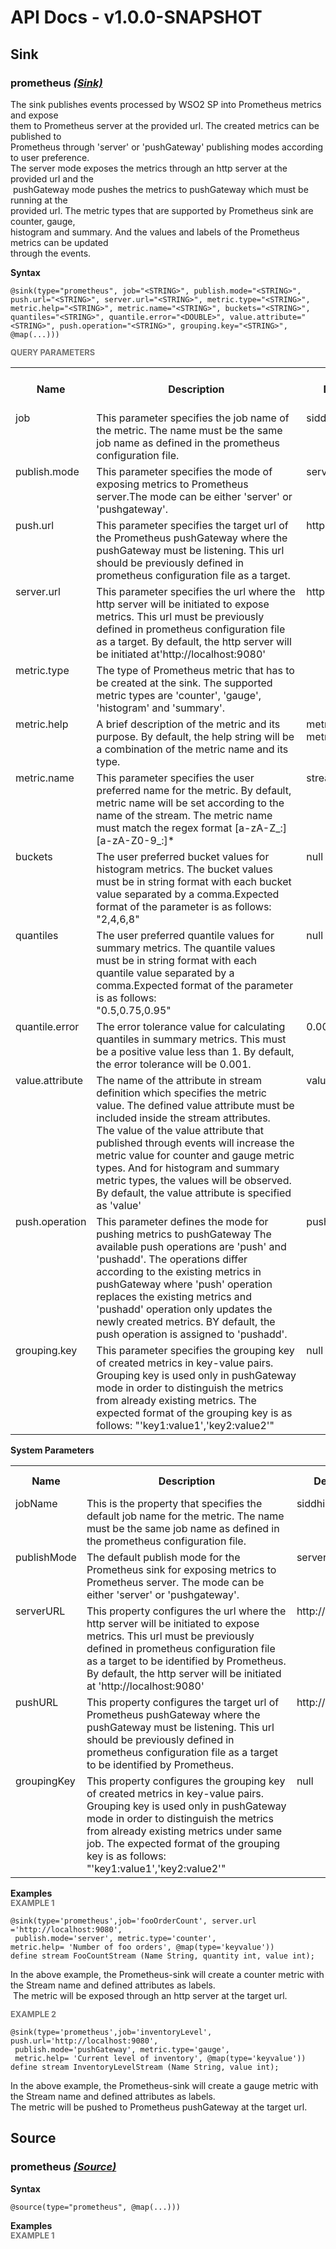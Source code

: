 # API Docs - v1.0.0-SNAPSHOT

## Sink

### prometheus *<a target="_blank" href="https://wso2.github.io/siddhi/documentation/siddhi-4.0/#sink">(Sink)</a>*

<p style="word-wrap: break-word">The sink publishes events processed by WSO2 SP into Prometheus metrics and expose <br>them to Prometheus server at the provided url. The created metrics can be published to <br>Prometheus through 'server' or 'pushGateway' publishing modes according to user preference.<br>The server mode exposes the metrics through an http server at the provided url and the <br>&nbsp;pushGateway mode pushes the metrics to pushGateway which must be running at the <br>provided url. The metric types that are supported by Prometheus sink are counter, gauge,<br>histogram and summary. And the values and labels of the Prometheus metrics can be updated <br>through the events. </p>

<span id="syntax" class="md-typeset" style="display: block; font-weight: bold;">Syntax</span>
```
@sink(type="prometheus", job="<STRING>", publish.mode="<STRING>", push.url="<STRING>", server.url="<STRING>", metric.type="<STRING>", metric.help="<STRING>", metric.name="<STRING>", buckets="<STRING>", quantiles="<STRING>", quantile.error="<DOUBLE>", value.attribute="<STRING>", push.operation="<STRING>", grouping.key="<STRING>", @map(...)))
```

<span id="query-parameters" class="md-typeset" style="display: block; color: rgba(0, 0, 0, 0.54); font-size: 12.8px; font-weight: bold;">QUERY PARAMETERS</span>
<table>
    <tr>
        <th>Name</th>
        <th style="min-width: 20em">Description</th>
        <th>Default Value</th>
        <th>Possible Data Types</th>
        <th>Optional</th>
        <th>Dynamic</th>
    </tr>
    <tr>
        <td style="vertical-align: top">job</td>
        <td style="vertical-align: top; word-wrap: break-word">This parameter specifies the job name of the metric. The name must be the same job name as defined in the prometheus configuration file.</td>
        <td style="vertical-align: top">siddhiJob</td>
        <td style="vertical-align: top">STRING</td>
        <td style="vertical-align: top">Yes</td>
        <td style="vertical-align: top">No</td>
    </tr>
    <tr>
        <td style="vertical-align: top">publish.mode</td>
        <td style="vertical-align: top; word-wrap: break-word">This parameter specifies the mode of exposing metrics to Prometheus server.The mode can be either 'server' or 'pushgateway'.</td>
        <td style="vertical-align: top">server</td>
        <td style="vertical-align: top">STRING</td>
        <td style="vertical-align: top">Yes</td>
        <td style="vertical-align: top">No</td>
    </tr>
    <tr>
        <td style="vertical-align: top">push.url</td>
        <td style="vertical-align: top; word-wrap: break-word">This parameter specifies the target url of the Prometheus pushGateway where the pushGateway must be listening. This url should be previously defined in prometheus configuration file as a target.</td>
        <td style="vertical-align: top">http://localhost:9091</td>
        <td style="vertical-align: top">STRING</td>
        <td style="vertical-align: top">Yes</td>
        <td style="vertical-align: top">No</td>
    </tr>
    <tr>
        <td style="vertical-align: top">server.url</td>
        <td style="vertical-align: top; word-wrap: break-word">This parameter specifies the url where the http server will be initiated to expose metrics. This url must be previously defined in prometheus configuration file as a target. By default, the http server will be initiated at'http://localhost:9080'</td>
        <td style="vertical-align: top">http://localhost:9080</td>
        <td style="vertical-align: top">STRING</td>
        <td style="vertical-align: top">Yes</td>
        <td style="vertical-align: top">No</td>
    </tr>
    <tr>
        <td style="vertical-align: top">metric.type</td>
        <td style="vertical-align: top; word-wrap: break-word">The type of Prometheus metric that has to be created at the sink. The supported metric types are 'counter', 'gauge', 'histogram' and 'summary'. </td>
        <td style="vertical-align: top"></td>
        <td style="vertical-align: top">STRING</td>
        <td style="vertical-align: top">No</td>
        <td style="vertical-align: top">No</td>
    </tr>
    <tr>
        <td style="vertical-align: top">metric.help</td>
        <td style="vertical-align: top; word-wrap: break-word">A brief description of the metric and its purpose. By default, the help string will be a combination of the metric name and its type.</td>
        <td style="vertical-align: top">metric name with metric type</td>
        <td style="vertical-align: top">STRING</td>
        <td style="vertical-align: top">Yes</td>
        <td style="vertical-align: top">No</td>
    </tr>
    <tr>
        <td style="vertical-align: top">metric.name</td>
        <td style="vertical-align: top; word-wrap: break-word">This parameter specifies the user preferred name for the metric. By default, metric name will be set according to the name of the stream. The metric name must match the regex format [a-zA-Z_:][a-zA-Z0-9_:]* </td>
        <td style="vertical-align: top">stream name</td>
        <td style="vertical-align: top">STRING</td>
        <td style="vertical-align: top">Yes</td>
        <td style="vertical-align: top">No</td>
    </tr>
    <tr>
        <td style="vertical-align: top">buckets</td>
        <td style="vertical-align: top; word-wrap: break-word">The user preferred bucket values for histogram metrics. The bucket values must be in string format with each bucket value separated by a comma.Expected format of the parameter is as follows: <br>"2,4,6,8"</td>
        <td style="vertical-align: top">null</td>
        <td style="vertical-align: top">STRING</td>
        <td style="vertical-align: top">Yes</td>
        <td style="vertical-align: top">No</td>
    </tr>
    <tr>
        <td style="vertical-align: top">quantiles</td>
        <td style="vertical-align: top; word-wrap: break-word">The user preferred quantile values for summary metrics. The quantile values must be in string format with each quantile value separated by a comma.Expected format of the parameter is as follows: <br>"0.5,0.75,0.95"</td>
        <td style="vertical-align: top">null</td>
        <td style="vertical-align: top">STRING</td>
        <td style="vertical-align: top">Yes</td>
        <td style="vertical-align: top">No</td>
    </tr>
    <tr>
        <td style="vertical-align: top">quantile.error</td>
        <td style="vertical-align: top; word-wrap: break-word">The error tolerance value for calculating quantiles in summary metrics. This must be a positive value less than 1. By default, the error tolerance will be 0.001.</td>
        <td style="vertical-align: top">0.001</td>
        <td style="vertical-align: top">DOUBLE</td>
        <td style="vertical-align: top">Yes</td>
        <td style="vertical-align: top">No</td>
    </tr>
    <tr>
        <td style="vertical-align: top">value.attribute</td>
        <td style="vertical-align: top; word-wrap: break-word">The name of the attribute in stream definition which specifies the metric value. The defined value attribute must be included inside the stream attributes. <br>The value of the value attribute that published through events will increase the metric value for counter and gauge metric types. And for histogram and summary metric types, the values will be observed. By default, the value attribute is specified as 'value' </td>
        <td style="vertical-align: top">value</td>
        <td style="vertical-align: top">STRING</td>
        <td style="vertical-align: top">Yes</td>
        <td style="vertical-align: top">No</td>
    </tr>
    <tr>
        <td style="vertical-align: top">push.operation</td>
        <td style="vertical-align: top; word-wrap: break-word">This parameter defines the mode for pushing metrics to pushGateway The available push operations are 'push' and 'pushadd'. The operations differ according to the existing metrics in pushGateway where 'push' operation replaces the existing metrics and 'pushadd' operation only updates the newly created metrics. BY default, the push operation is assigned to  'pushadd'.</td>
        <td style="vertical-align: top">pushadd</td>
        <td style="vertical-align: top">STRING</td>
        <td style="vertical-align: top">Yes</td>
        <td style="vertical-align: top">No</td>
    </tr>
    <tr>
        <td style="vertical-align: top">grouping.key</td>
        <td style="vertical-align: top; word-wrap: break-word">This parameter specifies the grouping key of created metrics in key-value pairs. Grouping key is used only in pushGateway mode in order to distinguish the metrics from already existing metrics. The expected format of the grouping key is as follows: "'key1:value1','key2:value2'"</td>
        <td style="vertical-align: top">null</td>
        <td style="vertical-align: top">STRING</td>
        <td style="vertical-align: top">Yes</td>
        <td style="vertical-align: top">No</td>
    </tr>
</table>

<span id="system-parameters" class="md-typeset" style="display: block; font-weight: bold;">System Parameters</span>
<table>
    <tr>
        <th>Name</th>
        <th style="min-width: 20em">Description</th>
        <th>Default Value</th>
        <th>Possible Parameters</th>
    </tr>
    <tr>
        <td style="vertical-align: top">jobName</td>
        <td style="vertical-align: top; word-wrap: break-word">This is the property that specifies the default job name for the metric. The name must be the same job name as defined in the prometheus configuration file.</td>
        <td style="vertical-align: top">siddhiJob</td>
        <td style="vertical-align: top">Any string</td>
    </tr>
    <tr>
        <td style="vertical-align: top">publishMode</td>
        <td style="vertical-align: top; word-wrap: break-word">The default publish mode for the Prometheus sink for exposing metrics to Prometheus server. The mode can be either 'server' or 'pushgateway'. </td>
        <td style="vertical-align: top">server</td>
        <td style="vertical-align: top">server or pushgateway</td>
    </tr>
    <tr>
        <td style="vertical-align: top">serverURL</td>
        <td style="vertical-align: top; word-wrap: break-word">This property configures the url where the http server will be initiated to expose metrics. This url must be previously defined in prometheus configuration file as a target to be identified by Prometheus. By default, the http server will be initiated at 'http://localhost:9080'</td>
        <td style="vertical-align: top">http://localhost:9080</td>
        <td style="vertical-align: top">Any valid URL</td>
    </tr>
    <tr>
        <td style="vertical-align: top">pushURL</td>
        <td style="vertical-align: top; word-wrap: break-word">This property configures the target url of Prometheus pushGateway where the pushGateway must be listening. This url should be previously defined in prometheus configuration file as a target to be identified by Prometheus.</td>
        <td style="vertical-align: top">http://localhost:9091</td>
        <td style="vertical-align: top">Any valid URL</td>
    </tr>
    <tr>
        <td style="vertical-align: top">groupingKey</td>
        <td style="vertical-align: top; word-wrap: break-word">This property configures the grouping key of created metrics in key-value pairs. Grouping key is used only in pushGateway mode in order to distinguish the metrics from already existing metrics under same job. The expected format of the grouping key is as follows: "'key1:value1','key2:value2'"</td>
        <td style="vertical-align: top">null</td>
        <td style="vertical-align: top">Any key value pairs in the supported format</td>
    </tr>
</table>

<span id="examples" class="md-typeset" style="display: block; font-weight: bold;">Examples</span>
<span id="example-1" class="md-typeset" style="display: block; color: rgba(0, 0, 0, 0.54); font-size: 12.8px; font-weight: bold;">EXAMPLE 1</span>
```
@sink(type='prometheus',job='fooOrderCount', server.url ='http://localhost:9080',
 publish.mode='server', metric.type='counter', 
metric.help= 'Number of foo orders', @map(type='keyvalue'))
define stream FooCountStream (Name String, quantity int, value int);

```
<p style="word-wrap: break-word"> In the above example, the Prometheus-sink will create a counter metric with the Stream name and defined attributes as labels. <br>&nbsp;The metric will be exposed through an http server at the target url.</p>

<span id="example-2" class="md-typeset" style="display: block; color: rgba(0, 0, 0, 0.54); font-size: 12.8px; font-weight: bold;">EXAMPLE 2</span>
```
@sink(type='prometheus',job='inventoryLevel', push.url='http://localhost:9080',
 publish.mode='pushGateway', metric.type='gauge',
 metric.help= 'Current level of inventory', @map(type='keyvalue'))
define stream InventoryLevelStream (Name String, value int);

```
<p style="word-wrap: break-word"> In the above example, the Prometheus-sink will create a gauge metric with the Stream name and defined attributes as labels.<br>The metric will be pushed to Prometheus pushGateway at the target url.</p>

## Source

### prometheus *<a target="_blank" href="https://wso2.github.io/siddhi/documentation/siddhi-4.0/#source">(Source)</a>*

<p style="word-wrap: break-word"> </p>

<span id="syntax" class="md-typeset" style="display: block; font-weight: bold;">Syntax</span>
```
@source(type="prometheus", @map(...)))
```

<span id="examples" class="md-typeset" style="display: block; font-weight: bold;">Examples</span>
<span id="example-1" class="md-typeset" style="display: block; color: rgba(0, 0, 0, 0.54); font-size: 12.8px; font-weight: bold;">EXAMPLE 1</span>
```
 
```
<p style="word-wrap: break-word"> </p>

